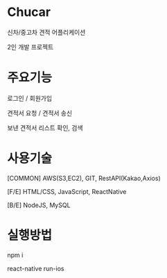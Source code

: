 # Chucar
  신차/중고차 견적 어플리케이션
  
  2인 개발 프로젝트

# 주요기능

  로그인 / 회원가입
  
  견적서 요청 / 견적서 송신
  
  보낸 견적서 리스트 확인, 검색

# 사용기술

[COMMON]
  AWS(S3,EC2), 
  GIT, 
  RestAPI(Kakao,Axios)

[F/E]
  HTML/CSS,
  JavaScript,
  ReactNative

[B/E]
  NodeJS,
  MySQL

# 실행방법

  npm i
  
  react-native run-ios
